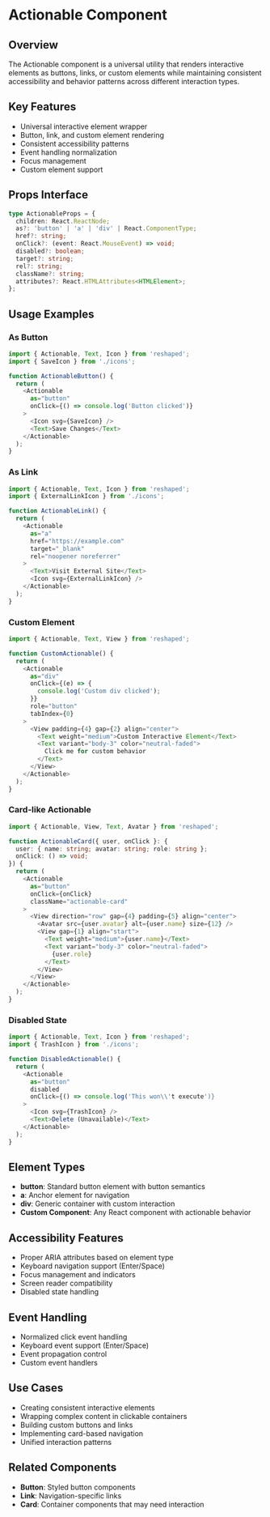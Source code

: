 # Actionable Component

## Overview
The Actionable component is a universal utility that renders interactive elements as buttons, links, or custom elements while maintaining consistent accessibility and behavior patterns across different interaction types.

## Key Features
- Universal interactive element wrapper
- Button, link, and custom element rendering
- Consistent accessibility patterns
- Event handling normalization
- Focus management
- Custom element support

## Props Interface
```typescript
type ActionableProps = {
  children: React.ReactNode;
  as?: 'button' | 'a' | 'div' | React.ComponentType;
  href?: string;
  onClick?: (event: React.MouseEvent) => void;
  disabled?: boolean;
  target?: string;
  rel?: string;
  className?: string;
  attributes?: React.HTMLAttributes<HTMLElement>;
};
```

## Usage Examples

### As Button
```typescript
import { Actionable, Text, Icon } from 'reshaped';
import { SaveIcon } from './icons';

function ActionableButton() {
  return (
    <Actionable
      as="button"
      onClick={() => console.log('Button clicked')}
    >
      <Icon svg={SaveIcon} />
      <Text>Save Changes</Text>
    </Actionable>
  );
}
```

### As Link
```typescript
import { Actionable, Text, Icon } from 'reshaped';
import { ExternalLinkIcon } from './icons';

function ActionableLink() {
  return (
    <Actionable
      as="a"
      href="https://example.com"
      target="_blank"
      rel="noopener noreferrer"
    >
      <Text>Visit External Site</Text>
      <Icon svg={ExternalLinkIcon} />
    </Actionable>
  );
}
```

### Custom Element
```typescript
import { Actionable, Text, View } from 'reshaped';

function CustomActionable() {
  return (
    <Actionable
      as="div"
      onClick={(e) => {
        console.log('Custom div clicked');
      }}
      role="button"
      tabIndex={0}
    >
      <View padding={4} gap={2} align="center">
        <Text weight="medium">Custom Interactive Element</Text>
        <Text variant="body-3" color="neutral-faded">
          Click me for custom behavior
        </Text>
      </View>
    </Actionable>
  );
}
```

### Card-like Actionable
```typescript
import { Actionable, View, Text, Avatar } from 'reshaped';

function ActionableCard({ user, onClick }: { 
  user: { name: string; avatar: string; role: string }; 
  onClick: () => void;
}) {
  return (
    <Actionable
      as="button"
      onClick={onClick}
      className="actionable-card"
    >
      <View direction="row" gap={4} padding={5} align="center">
        <Avatar src={user.avatar} alt={user.name} size={12} />
        <View gap={1} align="start">
          <Text weight="medium">{user.name}</Text>
          <Text variant="body-3" color="neutral-faded">
            {user.role}
          </Text>
        </View>
      </View>
    </Actionable>
  );
}
```

### Disabled State
```typescript
import { Actionable, Text, Icon } from 'reshaped';
import { TrashIcon } from './icons';

function DisabledActionable() {
  return (
    <Actionable
      as="button"
      disabled
      onClick={() => console.log('This won\\'t execute')}
    >
      <Icon svg={TrashIcon} />
      <Text>Delete (Unavailable)</Text>
    </Actionable>
  );
}
```

## Element Types
- **button**: Standard button element with button semantics
- **a**: Anchor element for navigation
- **div**: Generic container with custom interaction
- **Custom Component**: Any React component with actionable behavior

## Accessibility Features
- Proper ARIA attributes based on element type
- Keyboard navigation support (Enter/Space)
- Focus management and indicators
- Screen reader compatibility
- Disabled state handling

## Event Handling
- Normalized click event handling
- Keyboard event support (Enter/Space)
- Event propagation control
- Custom event handlers

## Use Cases
- Creating consistent interactive elements
- Wrapping complex content in clickable containers
- Building custom buttons and links
- Implementing card-based navigation
- Unified interaction patterns

## Related Components
- **Button**: Styled button components
- **Link**: Navigation-specific links
- **Card**: Container components that may need interaction